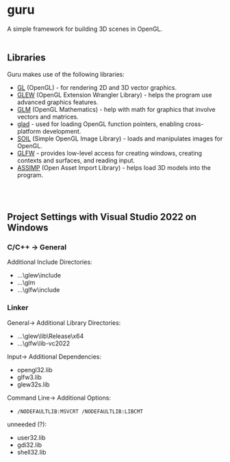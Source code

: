 # guru
A simple framework for building 3D scenes in OpenGL.
<br>
<br>
## Libraries
Guru makes use of the following libraries:
- [GL](https://www.opengl.org/) (OpenGL) - for rendering 2D and 3D vector graphics.
- [GLEW](https://github.com/nigels-com/glew) (OpenGL Extension Wrangler Library) - helps the program use advanced graphics features.
- [GLM](https://github.com/g-truc/glm) (OpenGL Mathematics) - help with math for graphics that involve vectors and matrices.
- [glad](https://github.com/Dav1dde/glad) - used for loading OpenGL function pointers, enabling cross-platform development.
- [SOIL](https://github.com/littlstar/soil) (Simple OpenGL Image Library) - loads and manipulates images for OpenGL.
- [GLFW](https://github.com/glfw/glfw) - provides low-level access for creating windows, creating contexts and surfaces, and reading input.
- [ASSIMP](https://github.com/assimp/assimp) (Open Asset Import Library) - helps load 3D models into the program.
<br>
<br>

## Project Settings with Visual Studio 2022 on Windows
### C/C++ -> General
Additional Include Directories:
- ...\glew\include
- ...\glm
- ...\glfw\include

### Linker
General-> Additional Library Directories:
- ...\glew\lib\Release\x64
- ...\glfw\lib-vc2022

Input-> Additional Dependencies:
- opengl32.lib
- glfw3.lib
- glew32s.lib

Command Line-> Additional Options:
- `/NODEFAULTLIB:MSVCRT /NODEFAULTLIB:LIBCMT`

unneeded (?):
- user32.lib
- gdi32.lib
- shell32.lib
